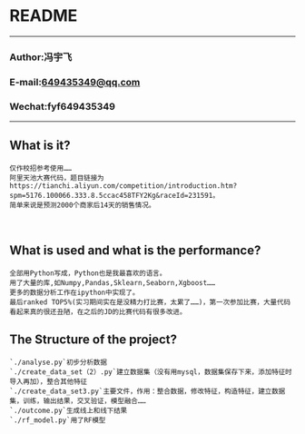 README
===========================
****
### Author:冯宇飞
### E-mail:649435349@qq.com
### Wechat:fyf649435349
****

## What is it?
```
仅作校招参考使用……
阿里天池大赛代码，题目链接为https://tianchi.aliyun.com/competition/introduction.htm?spm=5176.100066.333.8.5ccac458TFY2Kg&raceId=231591。
简单来说是预测2000个商家后14天的销售情况。
```
   
## What is used and what is the performance?
```
全部用Python写成，Python也是我最喜欢的语言。
用了大量的库,如Numpy,Pandas,Sklearn,Seaborn,Xgboost……
更多的数据分析工作在ipython中实现了。
最后ranked TOP5%(实习期间实在是没精力打比赛，太累了……)，第一次参加比赛，大量代码看起来真的很还丑陋，在之后的JD的比赛代码有很多改进。
```

## The Structure of the project?
```
`./analyse.py`初步分析数据
`./create_data_set（2）.py`建立数据集（没有用mysql，数据集保存下来，添加特征时导入再加），整合其他特征
`./create_data_set3.py`主要文件，作用：整合数据，修改特征，构造特征，建立数据集，训练，输出结果，交叉验证，模型融合……
`./outcome.py`生成线上和线下结果
`./rf_model.py`用了RF模型
```
